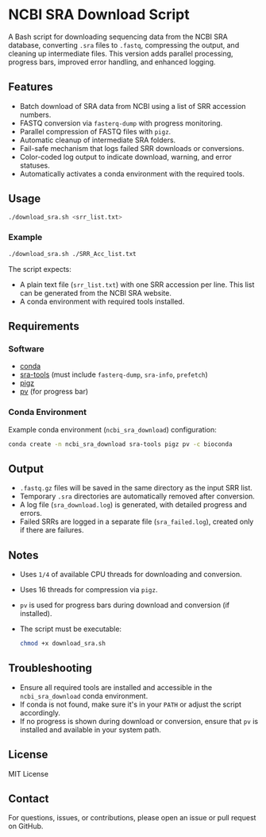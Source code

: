 # NCBI SRA Download Script

A Bash script for downloading sequencing data from the NCBI SRA database, converting `.sra` files to `.fastq`, compressing the output, and cleaning up intermediate files. This version adds parallel processing, progress bars, improved error handling, and enhanced logging.

## Features

* Batch download of SRA data from NCBI using a list of SRR accession numbers.
* FASTQ conversion via `fasterq-dump` with progress monitoring.
* Parallel compression of FASTQ files with `pigz`.
* Automatic cleanup of intermediate SRA folders.
* Fail-safe mechanism that logs failed SRR downloads or conversions.
* Color-coded log output to indicate download, warning, and error statuses.
* Automatically activates a conda environment with the required tools.

## Usage

```bash
./download_sra.sh <srr_list.txt>
```

### Example

```bash
./download_sra.sh ./SRR_Acc_list.txt
```

The script expects:

* A plain text file (`srr_list.txt`) with one SRR accession per line. This list can be generated from the NCBI SRA website.
* A conda environment with required tools installed.

## Requirements

### Software

* [conda](https://docs.conda.io/en/latest/)
* [sra-tools](https://github.com/ncbi/sra-tools) (must include `fasterq-dump`, `sra-info`, `prefetch`)
* [pigz](https://zlib.net/pigz/)
* [pv](https://github.com/atheme/pv) (for progress bar)

### Conda Environment

Example conda environment (`ncbi_sra_download`) configuration:

```bash
conda create -n ncbi_sra_download sra-tools pigz pv -c bioconda
```

## Output

* `.fastq.gz` files will be saved in the same directory as the input SRR list.
* Temporary `.sra` directories are automatically removed after conversion.
* A log file (`sra_download.log`) is generated, with detailed progress and errors.
* Failed SRRs are logged in a separate file (`sra_failed.log`), created only if there are failures.

## Notes

* Uses `1/4` of available CPU threads for downloading and conversion.
* Uses 16 threads for compression via `pigz`.
* `pv` is used for progress bars during download and conversion (if installed).
* The script must be executable:

  ```bash
  chmod +x download_sra.sh
  ```

## Troubleshooting

* Ensure all required tools are installed and accessible in the `ncbi_sra_download` conda environment.
* If conda is not found, make sure it's in your `PATH` or adjust the script accordingly.
* If no progress is shown during download or conversion, ensure that `pv` is installed and available in your system path.

## License

MIT License

## Contact

For questions, issues, or contributions, please open an issue or pull request on GitHub.

